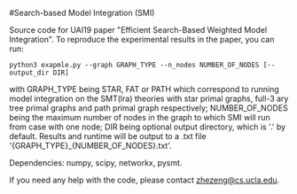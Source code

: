 #Search-based Model Integration (SMI)

Source code for UAI19 paper "Efficient Search-Based Weighted Model Integration". To reproduce the experimental results in the paper, you can run:

```shell script
python3 exapmle.py --graph GRAPH_TYPE --n_nodes NUMBER_OF_NODES [--output_dir DIR]
```    
    
with GRAPH_TYPE being STAR, FAT or PATH which correspond to running model integration on the SMT(lra) theories with star primal graphs, full-3 ary tree primal graphs and path primal graph respectively;
NUMBER_OF_NODES being the maximum number of nodes in the graph to which SMI will run from case with one node;
DIR being optional output directory, which is '.' by default. 
Results and runtime will be output to a .txt file '{GRAPH_TYPE}_{NUMBER_OF_NODES}.txt'.

Dependencies: numpy, scipy, networkx, pysmt.

If you need any help with the code, please contact zhezeng@cs.ucla.edu.


